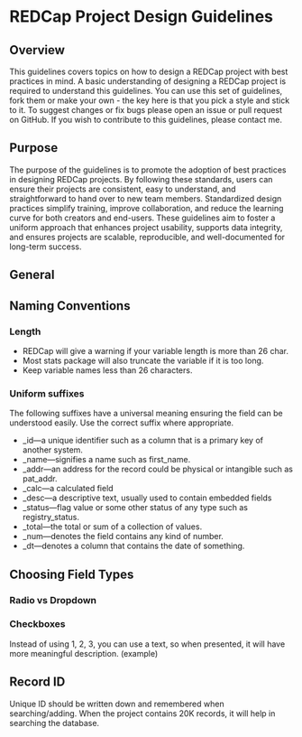 # REDCap Project Design Guidelines

## Overview
This guidelines covers topics on how to design a REDCap project with best practices in mind.  A basic understanding of designing a REDCap project is required to understand this guidelines. You can use this set of guidelines, fork them or make your own - the key here is that you pick a style and stick to it. To suggest changes or fix bugs please open an issue or pull request on GitHub.  If you wish to contribute to this guidelines, please contact me.

## Purpose
The purpose of the guidelines is to promote the adoption of best practices in designing REDCap projects. By following these standards, users can ensure their projects are consistent, easy to understand, and straightforward to hand over to new team members. Standardized design practices simplify training, improve collaboration, and reduce the learning curve for both creators and end-users. These guidelines aim to foster a uniform approach that enhances project usability, supports data integrity, and ensures projects are scalable, reproducible, and well-documented for long-term success.

## General

## Naming Conventions
### Length
- REDCap will give a warning if your variable length is more than 26 char.
- Most stats package will also truncate the variable if it is too long.
- Keep variable names less than 26 characters​.

### Uniform suffixes
The following suffixes have a universal meaning ensuring the field can be understood easily. Use the correct suffix where appropriate.

- _id—a unique identifier such as a column that is a primary key of another system.
- _name—signifies a name such as first_name.
- _addr—an address for the record could be physical or intangible such as pat_addr.
- _calc—a calculated field
- _desc—a descriptive text, usually used to contain embedded fields
- _status—flag value or some other status of any type such as registry_status.
- _total—the total or sum of a collection of values.
- _num—denotes the field contains any kind of number.
- _dt—denotes a column that contains the date of something.

## Choosing Field Types

### Radio vs Dropdown

### Checkboxes
Instead of using 1, 2, 3, you can use a text, so when presented, it will have more meaningful description.
(example)

## Record ID
Unique ID should be written down and remembered when searching/adding.  When the project contains 20K records, it will help in searching the database.
